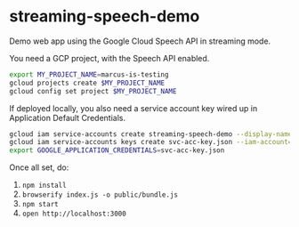 # streaming-speech-demo
Demo web app using the Google Cloud Speech API in streaming mode.

You need a GCP project, with the Speech API enabled.

```bash
export MY_PROJECT_NAME=marcus-is-testing
gcloud projects create $MY_PROJECT_NAME
gcloud config set project $MY_PROJECT_NAME
```

If deployed locally, you also need a service account key wired up in Application Default Credentials.

```bash
gcloud iam service-accounts create streaming-speech-demo --display-name "streaming-speech-demo"
gcloud iam service-accounts keys create svc-acc-key.json --iam-account=streaming-speech-demo@$MY_PROJECT_NAME.iam.gserviceaccount.com
export GOOGLE_APPLICATION_CREDENTIALS=svc-acc-key.json
```

Once all set, do:

1. `npm install`
2. `browserify index.js -o public/bundle.js`
3. `npm start`
4. `open http://localhost:3000`
